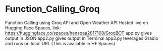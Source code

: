 # Function_Calling_Groq
Function Calling using Groq API and Open Weather API 
Hosted live on Hugging Face Spaces, link: https://huggingface.co/spaces/hanspaa2017108/GroqBOT
app.py gives output in JSON
app2.py gives output in Terminal
app3.py leverages Gradio and runs on local URL (This is available in HF Spaces)
